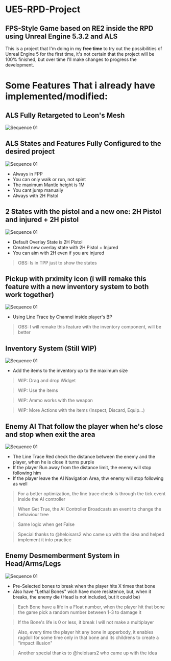 # UE5-RPD-Project
## FPS-Style Game based on RE2 inside the RPD using Unreal Engine 5.3.2 and ALS

This is a project that I'm doing in my **free time** to try out the possibilities of Unreal Engine 5 for the first time, it's not certain that the project will be 100% finished, but over time I'll make changes to progress the development.

# Some Features That i already have implemented/modified:

## ALS Fully Retargeted to Leon's Mesh
![Sequence 01](https://github.com/DUDUKorte/UE5-RPD-Project/assets/40546705/0d674464-db0e-4b47-aa7d-21247838c611)

## ALS States and Features Fully Configured to the desired project
![Sequence 01](https://github.com/DUDUKorte/UE5-RPD-Project/assets/40546705/d5ef116c-ab63-48fa-9f3f-a7e7ac9e3c98)
* Always in FPP
* You can only walk or run, not spint
* The maximum Mantle height is 1M
* You cant jump manually
* Always with 2H Pistol

## 2 States with the pistol and a new one: 2H Pistol and injured + 2H pistol
![Sequence 01](https://github.com/DUDUKorte/UE5-RPD-Project/assets/40546705/4d9168ae-fce5-427a-8701-46dd0c3797c3)
* Default Overlay State is 2H Pistol
* Created new overlay state with 2H Pistol + Injured
* You can aim with 2H even if you are injured
> OBS: Is in TPP just to show the states

## Pickup with prximity icon (i will remake this feature with a new inventory system to both work together)
![Sequence 01](https://github.com/DUDUKorte/UE5-RPD-Project/assets/40546705/f0009604-515e-44ef-91d1-4b1d7befb276)
* Using Line Trace by Channel inside player's BP
> OBS: I will remake this feature with the inventory component, will be better

## Inventory System (Still WIP)
![Sequence 01](https://github.com/DUDUKorte/UE5-RPD-Project/assets/40546705/93f62c90-c682-4069-93ac-412ae24d2e94)
* Add the items to the inventory up to the maximum size
> WIP: Drag and drop Widget

> WIP: Use the items

> WIP: Ammo works with the weapon

> WIP: More Actions with the items (Inspect, Discard, Equip...)

## Enemy AI That follow the player when he's close and stop when exit the area
![Sequence 01](https://github.com/DUDUKorte/UE5-RPD-Project/assets/40546705/eeb5a277-1f09-4ada-b04e-d7308ef45c1d)
* The Line Trace Red check the distance between the enemy and the player, when he is close it turns purple
* If the player Run away from the distance limit, the enemy will stop following him
* If the player leave the AI Navigation Area, thw enemy will stop following as well

> For a better optimization, the line trace check is through the tick event inside the AI controller

> When Get True, the AI Controller Broadcasts an event to change the behaviour tree

> Same logic when get False

> Special thanks to @heloisars2 who came up with the idea and helped implement it into practice

## Enemy Desmemberment System in Head/Arms/Legs
![Sequence 01](https://github.com/DUDUKorte/UE5-RPD-Project/assets/40546705/df1187d4-e47b-4d5f-8d02-745cc23dd01a)
* Pre-Selected bones to break when the player hits X times that bone
* Also have "Lethal Bones" wich have more resistence, but, when it breaks, the enemy die (Head is not included, but it could be)
> Each Bone have a life in a Float number, when the player hit that bone the game pick a random number between 1-3 to damage it

> If the Bone's life is 0 or less, it break
> I will not make a multiplayer

> Also, every time the player hit any bone in upperbody, it enables ragdoll for some time only in that bone and its childrens to create a "impact illusion"

> Another special thanks to @heloisars2 who came up with the idea
